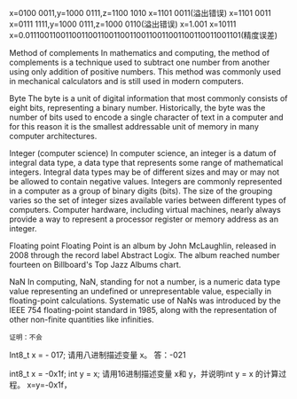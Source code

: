 x=0100 0011,y=1000 0111,z=1100 1010
x=1101 0011(溢出错误)
x=1101 0011
x=0111 1111,y=1000 0111,z=1000 0110(溢出错误)
x=1.001
x=10111
x=0.011100110011001100110011001100110011001100110011001101(精度误差)

Method of complements
    In mathematics and computing, the method of complements is a technique used to subtract one number from another using only addition of positive numbers. This method was commonly used in mechanical calculators and is still used in modern computers.

Byte
    The byte is a unit of digital information that most commonly consists of eight bits, representing a binary number. Historically, the byte was the number of bits used to encode a single character of text in a computer and for this reason it is the smallest addressable unit of memory in many computer architectures. 

Integer (computer science)
    In computer science, an integer is a datum of integral data type, a data type that represents some range of mathematical integers. Integral data types may be of different sizes and may or may not be allowed to contain negative values. Integers are commonly represented in a computer as a group of binary digits (bits). The size of the grouping varies so the set of integer sizes available varies between different types of computers. Computer hardware, including virtual machines, nearly always provide a way to represent a processor register or memory address as an integer.

Floating point
    Floating Point is an album by John McLaughlin, released in 2008 through the record label Abstract Logix. The album reached number fourteen on Billboard's Top Jazz Albums chart. 

NaN
    In computing, NaN, standing for not a number, is a numeric data type value representing an undefined or unrepresentable value, especially in floating-point calculations. Systematic use of NaNs was introduced by the IEEE 754 floating-point standard in 1985, along with the representation of other non-finite quantities like infinities. 

    证明：不会

Int8_t x = - 017; 请用八进制描述变量 x。
答：-021

int8_t x = -0x1f; int y = x; 请用16进制描述变量 x和 y，并说明int y = x 的计算过程。
x=y=-0x1f，       
